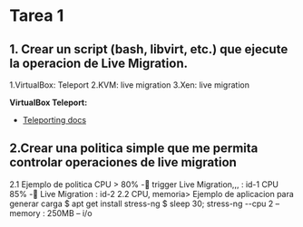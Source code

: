 # Tarea 1

## 1. Crear un script (bash, libvirt, etc.) que ejecute la operacion de Live Migration.

1.VirtualBox: Teleport
2.KVM: live migration
3.Xen: live migration

**VirtualBox Teleport:**

- [Teleporting docs](https://docs.oracle.com/en/virtualization/virtualbox/6.0/admin/teleporting.html)

## 2.Crear una politica simple que me permita controlar operaciones de live migration

2.1 Ejemplo de politica
CPU > 80% - trigger Live Migration,,,  :   id-1
CPU 85% - Live Migration                      :   id-2
2.2 CPU, memoria> Ejemplo de aplicacion para generar carga
$ apt get install stress-ng
$ sleep 30; stress-ng --cpu 2 –memory : 250MB – i/o
